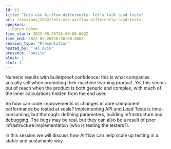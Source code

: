 ```yaml
---
id: j3
title: "Lets use Airflow differently: let's talk load tests"
url: /sessions/2022/lets-use-airflow-differently-load-tests
speakers:
 - Doron Cohen
time_start: 2022-05-26T16:00:00.000Z
time_end: 2022-05-26T16:50:00.000Z
session_type: "Presentation"
hosted_by: "Tel Aviv"
presence: "onsite"
block: j
slot: 3
---
```


Numeric results with bulletproof confidence: this is what companies actually sell when promoting their machine learning product. Yet this seems out of reach when the product is both generic and complex, with much of the inner calculations hidden from the end user.
 
 So how can code improvements or changes in core component performance be tested at scale? Implementing API and Load Tests is time-consuming, but thorough: defining parameters, building infrastructure and debugging. The bugs may be real, but they can also be a result of poor infrastructure implementation (who is testing the testers?).
 
 In this session we will discuss how Airflow can help scale up testing in a stable and sustainable way.